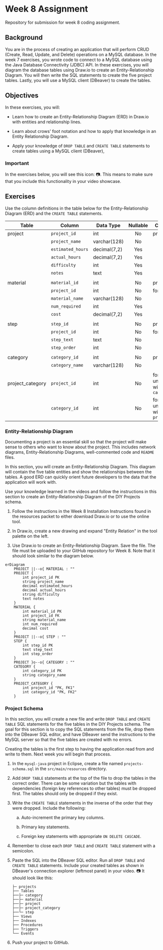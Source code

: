 # Week 8 Assignment

Repository for submission for week 8 coding assignment.

## Background

You are in the process of creating an application that will perform CRUD (Create, Read, Update, and Delete) operations on a MySQL database. In the week 7 exercises, you wrote code to connect to a MySQL database using the Java Database Connectivity (JDBC) API. In these exercises, you will diagram the database tables using Draw.io to create an Entity-Relationship Diagram. You will then write the SQL statements to create the five project tables. Lastly, you will use a MySQL client (DBeaver) to create the tables.

## Objectives

In these exercises, you will:

-   Learn how to create an Entity-Relationship Diagram (ERD) in Draw.io with entities and relationship lines.

-   Learn about crows' foot notation and how to apply that knowledge in an Entity Relationship Diagram.

-   Apply your knowledge of `DROP TABLE` and `CREATE TABLE` statements to create tables using a MySQL client (DBeaver),

### Important

In the exercises below, you will see this icon: :camera:. This means to make sure that you include this functionality in your video showcase.

## Exercises

Use the column definitions in the table below for the Entity-Relationship Diagram (ERD) and the `CREATE TABLE` statements.

| Table            | Column            | Data Type    | Nullable | Comment                                    |
| ---------------- | ----------------- | ------------ | :------: | ------------------------------------------ |
| project          | `project_id`      | int          |    No    | primary key                                |
|                  | `project_name`    | varchar(128) |    No    |                                            |
|                  | `estimated_hours` | decimal(7,2) |   Yes    |                                            |
|                  | `actual_hours`    | decimal(7,2) |   Yes    |                                            |
|                  | `difficulty`      | int          |   Yes    |                                            |
|                  | `notes`           | text         |   Yes    |                                            |
|                  |                   |              |          |                                            |
| material         | `material_id`     | int          |    No    | primary key                                |
|                  | `project_id`      | int          |    No    | foreign key                                |
|                  | `material_name`   | varchar(128) |    No    |                                            |
|                  | `num_required`    | int          |   Yes    |                                            |
|                  | `cost`            | decimal(7,2) |   Yes    |                                            |
|                  |                   |              |          |                                            |
| step             | `step_id`         | int          |    No    | primary key                                |
|                  | `project_id`      | int          |    No    | foreign key                                |
|                  | `step_text`       | text         |    No    |                                            |
|                  | `step_order`      | int          |    No    |                                            |
|                  |                   |              |          |                                            |
| category         | `category_id`     | int          |    No    | primary key                                |
|                  | `category_name`   | varchar(128) |    No    |                                            |
|                  |                   |              |          |                                            |
| project_category | `project_id`      | int          |    No    | foreign key, unique key with `category_id` |
|                  | `category_id`     | int          |    No    | foreign key, unique key with `project_id`  |

### Entity-Relationship Diagram

Documenting a project is an essential skill so that the project will make sense to others who want to know about the project. This includes network diagrams, Entity-Relationship Diagrams, well-commented code and `README` files.

In this section, you will create an Entity-Relationship Diagram. This diagram will contain the five table entities and show the relationships between the tables. A good ERD can quickly orient future developers to the data that the application will work with.

Use your knowledge learned in the videos and follow the instructions in this section to create an Entity-Relationship Diagram of the DIY Projects schema.

1. Follow the instructions in the Week 8 Installation Instructions found in the resources packet to either download Draw.io or to use the online tool.

2. In Draw.io, create a new drawing and expand "Entity Relation" in the tool palette on the left.

3. Use Draw.io to create an Entity-Relationship Diagram. Save the file. The file must be uploaded to your GitHub repository for Week 8. Note that it should look similar to the diagram below.

```mermaid
erDiagram
    PROJECT ||--o{ MATERIAL : ""
    PROJECT {
        int project_id PK
        string project_name
        decimal estimated_hours
        decimal actual_hours
        string difficulty
        text notes
    }
    MATERIAL {
        int material_id PK
        int project_id FK
        string material_name
        int num_required
        decimal cost
    }
    PROJECT ||--o{ STEP : ""
    STEP {
        int step_id PK
        text step_text
        int step_order
    }
    PROJECT }o--o{ CATEGORY : ""
    CATEGORY {
        int category_id PK
        string category_name
    }
    PROJECT_CATEGORY {
        int project_id "PK, FK1"
        int category_id "PK, FK2"
    }
```

### Project Schema

In this section, you will create a new file and write `DROP TABLE` and `CREATE TABLE` SQL statements for the five tables in the DIY Projects schema. The goal for this section is to copy the SQL statements from the file, drop them into the DBeaver SQL editor, and have DBeaver send the instructions to the MySQL server so that the five tables are created with no errors.

Creating the tables is the first step to having the application read from and write to them. Next week you will begin that process.

1. In the `mysql-java` project in Eclipse, create a file named `projects-schema.sql` in the `src/main/resources` directory.

2. Add `DROP TABLE` statements at the top of the file to drop the tables in the correct order. There can be some variation but the tables with dependencies (foreign key references to other tables) must be dropped first. The tables should only be dropped if they exist.

3. Write the `CREATE TABLE` statements in the inverse of the order that they were dropped. Include the following:

    &emsp;a. Auto-increment the primary key columns.

    &emsp;b. Primary key statements.

    &emsp;c. Foreign key statements with appropriate `ON DELETE CASCADE`.

4. Remember to close each `DROP TABLE` and `CREATE TABLE` statement with a semicolon.

5. Paste the SQL into the DBeaver SQL editor. Run all `DROP TABLE` and `CREATE TABLE` statements. Include your created tables as shown in DBeaver's connection explorer (leftmost panel) in your video. :camera: It should look like this:

    ```
    ├─ projects
    ├── Tables
    ├──├─ category
    ├──├─ material
    ├──├─ project
    ├──├─ project_category
    ├──└─ step
    ├── Views
    ├── Indexes
    ├── Procedures
    ├── Triggers
    └── Events
    ```

6. Push your project to GitHub.
